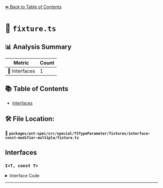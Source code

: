 [⬅️ Back to Table of Contents](../../../../../../../index.md)

# 📄 `fixture.ts`

## 📊 Analysis Summary

| Metric | Count |
|--------|-------|
| 📐 Interfaces | 1 |

## 📚 Table of Contents

- [Interfaces](#interfaces)

## 🛠️ File Location:
📂 **`packages/ast-spec/src/special/TSTypeParameter/fixtures/interface-const-modifier-multiple/fixture.ts`**

## Interfaces

### `I<T, const T>`

<details><summary>Interface Code</summary>

```ts
interface I<T, const T> {}
```
</details>


---